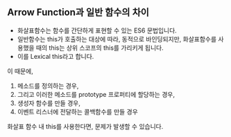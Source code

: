 
## Arrow Function과 일반 함수의 차이

- 화살표함수는 함수를 간단하게 표현할 수 있는 ES6 문법입니다.
- 일반함수는 this가 호출하는 대상에 따라, 동적으로 바인딩되지만, 화살표함수를 사용했을 때의 this는 상위 스코프의 this를 가리키게 됩니다. 
- 이를 Lexical this라고 합니다.

이 때문에,
 1. 메소드를 정의하는 경우, 
 2. 그리고 이러한 메소드를 prototype 프로퍼티에 할당하는 경우,
 3. 생성자 함수를 만들 경우, 
 4. 이벤트 리스너에 전달하는 콜백함수를 만들 경우

 화살표 함수 내 this를 사용한다면, 문제가 발생할 수 있습니다.